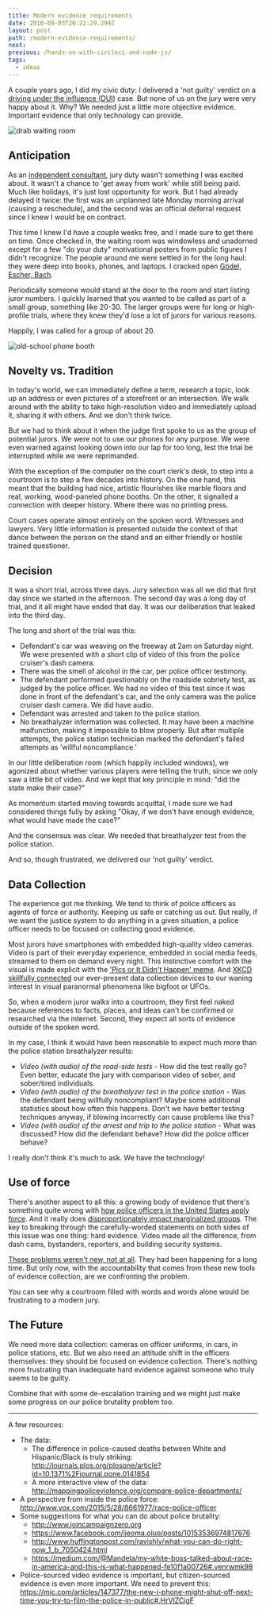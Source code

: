 ```yaml
---
title: Modern evidence requirements
date: 2016-08-03T20:22:29.294Z
layout: post
path: /modern-evidence-requirements/
next:
previous: /hands-on-with-circleci-and-node-js/
tags:
  - ideas
---
```


A couple years ago, I did my civic duty: I delivered a 'not guilty' verdict on a [driving under the influence (DUI)](https://en.wikipedia.org/wiki/Driving_under_the_influence) case. But none of us on the jury were very happy about it. Why? We needed just a little more objective evidence. Important evidence that only technology can provide.

![drab waiting room](https://static.sinap.ps/blog/2016/08_aug/evidence/waiting-room.jpg)

<div class='fold'></div>

## Anticipation

As an [independent consultant](https://scottnonnenberg.com), jury duty wasn't something I was excited about. It wasn't a chance to 'get away from work' while still being paid. Much like holidays, it's just lost opportunity for work. But I had already delayed it twice: the first was an unplanned late Monday morning arrival (causing a reschedule), and the second was an official deferral request since I knew I would be on contract.

This time I knew I'd have a couple weeks free, and I made sure to get there on time. Once checked in, the waiting room was windowless and unadorned except for a few "do your duty" motivational posters from public figures I didn't recognize. The people around me were settled in for the long haul: they were deep into books, phones, and laptops. I cracked open [Gödel, Escher, Bach](https://en.wikipedia.org/wiki/G%C3%B6del,_Escher,_Bach).

Periodically someone would stand at the door to the room and start listing juror numbers. I quickly learned that you wanted to be called as part of a small group, something like 20-30. The larger groups were for long or high-profile trials, where they knew they'd lose a lot of jurors for various reasons.

Happily, I was called for a group of about 20.

![old-school phone booth](https://static.sinap.ps/blog/2016/08_aug/evidence/phone-booth.jpg)

## Novelty vs. Tradition

In today's world, we can immediately define a term, research a topic, look up an address or even pictures of a storefront or an intersection. We walk around with the ability to take high-resolution video and immediately upload it, sharing it with others. And we don't think twice.

But we had to think about it when the judge first spoke to us as the group of potential jurors. We were not to use our phones for any purpose. We were even warned against looking down into our lap for too long, lest the trial be interrupted while we were reprimanded.

With the exception of the computer on the court clerk's desk, to step into a courtroom is to step a few decades into history. On the one hand, this meant that the building had nice, artistic flourishes like marble floors and real, working, wood-paneled phone booths. On the other, it signalled a connection with deeper history. Where there was no printing press.

Court cases operate almost entirely on the spoken word. Witnesses and lawyers. Very little information is presented outside the context of that dance between the person on the stand and an either friendly or hostile trained questioner.

## Decision

It was a short trial, across three days. Jury selection was all we did that first day since we started in the afternoon. The second day was a long day of trial, and it all might have ended that day. It was our deliberation that leaked into the third day.

The long and short of the trial was this:

* Defendant's car was weaving on the freeway at 2am on Saturday night. We were presented with a short clip of video of this from the police cruiser's dash camera.
* There was the smell of alcohol in the car, per police officer testimony.
* The defendant performed questionably on the roadside sobriety test, as judged by the police officer. We had no video of this test since it was done in front of the defendant's car, and the only camera was the police cruiser dash camera. We did have audio.
* Defendant was arrested and taken to the police station.
* No breathalyzer information was collected. It may have been a machine malfunction, making it impossible to blow properly. But after multiple attempts, the police station technician marked the defendant's failed attempts as 'willful noncompliance.'

In our little deliberation room (which happily included windows), we agonized about whether various players were telling the truth, since we only saw a little bit of video. And we kept that key principle in mind: "did the state make their case?"

As momentum started moving towards acquittal, I made sure we had considered things fully by asking "Okay, if we don't have enough evidence, what would have made the case?"

And the consensus was clear. We needed that breathalyzer test from the police station.

And so, though frustrated, we delivered our 'not guilty' verdict.

## Data Collection

The experience got me thinking. We tend to think of police officers as agents of force or authority. Keeping us safe or catching us out. But really, if we want the justice system to do anything in a given situation, a police officer needs to be focused on collecting good evidence.

Most jurors have smartphones with embedded high-quality video cameras. Video is part of their everyday experience, embedded in social media feeds, streamed to them on demand every night. This instinctive comfort with the visual is made explicit with the ['Pics or It Didn't Happen' meme](http://knowyourmeme.com/memes/pics-or-it-didnt-happen). And [XKCD skillfully connected](https://xkcd.com/1235/) our ever-present data collection devices to our waning interest in visual paranormal phenomena like bigfoot or UFOs.

So, when a modern juror walks into a courtroom, they first feel naked because references to facts, places, and ideas can't be confirmed or researched via the internet. Second, they expect all sorts of evidence outside of the spoken word.

In my case, I think it would have been reasonable to expect much more than the police station breathalyzer results:

* _Video (with audio) of the road-side tests_ - How did the test really go? Even better, educate the jury with comparison video of sober, and sober/tired individuals.
* _Video (with audio) of the breathalyzer test in the police station_ - Was the defendant being willfully noncompliant? Maybe some additional statistics about how often this happens. Don't we have better testing techniques anyway, if blowing incorrectly can cause problems like this?
* _Video (with audio) of the arrest and trip to the police station_ - What was discussed? How did the defendant behave? How did the police officer behave?

I really don't think it's much to ask. We have the technology!

## Use of force

There's another aspect to all this: a growing body of evidence that there's something quite wrong with [how police officers in the United States apply force](http://www.myfoxboston.com/news/police-chase-ends-with-physical-altercation-suspect-in-handcuffs/276651297). And it really does [disproportionately impact marginalized groups](http://mappingpoliceviolence.org/unarmed/). The key to breaking through the carefully-worded statements on both sides of this issue was one thing: hard evidence. Video made all the difference, from dash cams, bystanders, reporters, and building security systems.

[These problems weren't new, not at all](https://www.instagram.com/p/BHqyIqDhism/). They had been happening for a long time. But only now, with the accountability that comes from these new tools of evidence collection, are we confronting the problem.

You can see why a courtroom filled with words and words alone would be frustrating to a modern jury.

## The Future

We need more data collection: cameras on officer uniforms, in cars, in police stations, etc. But we also need an attitude shift in the officers themselves: they should be focused on evidence collection. There's nothing more frustrating than inadequate hard evidence against someone who truly seems to be guilty.

Combine that with some de-escalation training and we might just make some progress on our police brutality problem too.

---

A few resources:

* The data:
    * The difference in police-caused deaths between White and Hispanic/Black is truly striking: http://journals.plos.org/plosone/article?id=10.1371%2Fjournal.pone.0141854
    * A more interactive view of the data: http://mappingpoliceviolence.org/compare-police-departments/
* A perspective from inside the police force: http://www.vox.com/2015/5/28/8661977/race-police-officer
* Some suggestions for what you can do about police brutality:
    * http://www.joincampaignzero.org
    * https://www.facebook.com/ijeoma.oluo/posts/10153536974817676
    * http://www.huffingtonpost.com/ravishly/what-you-can-do-right-now_1_b_7050424.html
    * https://medium.com/@Mandela/my-white-boss-talked-about-race-in-america-and-this-is-what-happened-fe10f1a00726#.venrwmk98
* Police-sourced video evidence is important, but citizen-sourced evidence is even more important. We need to prevent this: https://mic.com/articles/147377/the-new-i-phone-might-shut-off-next-time-you-try-to-film-the-police-in-public#.HrVlZCigF

